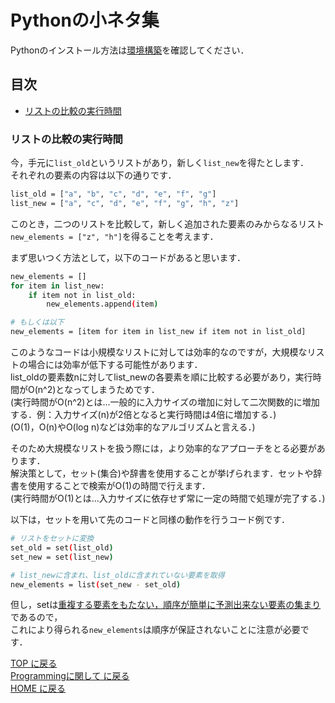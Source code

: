 # Pythonの小ネタ集
Pythonのインストール方法は[環境構築](../env/README.md#pythonのインストール)を確認してください．

## 目次
- [リストの比較の実行時間](#リストの比較の実行時間)

### リストの比較の実行時間
今，手元に`list_old`というリストがあり，新しく`list_new`を得たとします．  
それぞれの要素の内容は以下の通りです．
```bash
list_old = ["a", "b", "c", "d", "e", "f", "g"]
list_new = ["a", "c", "d", "e", "f", "g", "h", "z"]
```
このとき，二つのリストを比較して，新しく追加された要素のみからなるリスト`new_elements = ["z", "h"]`を得ることを考えます．  

まず思いつく方法として，以下のコードがあると思います．
```bash
new_elements = []
for item in list_new:
    if item not in list_old:
        new_elements.append(item)

# もしくは以下
new_elements = [item for item in list_new if item not in list_old]
```
このようなコードは小規模なリストに対しては効率的なのですが，大規模なリストの場合には効率が低下する可能性があります．  
list_oldの要素数nに対してlist_newの各要素を順に比較する必要があり，実行時間がO(n^2)となってしまうためです．  
(実行時間がO(n^2)とは...一般的に入力サイズの増加に対して二次関数的に増加する．例：入力サイズ(n)が2倍となると実行時間は4倍に増加する．)  
(O(1)，O(n)やO(log n)などは効率的なアルゴリズムと言える．)

そのため大規模なリストを扱う際には，より効率的なアプローチをとる必要があります．  
解決策として，セット(集合)や辞書を使用することが挙げられます．セットや辞書を使用することで検索がO(1)の時間で行えます．  
(実行時間がO(1)とは...入力サイズに依存せず常に一定の時間で処理が完了する．)

以下は，セットを用いて先のコードと同様の動作を行うコード例です．
```bash
# リストをセットに変換
set_old = set(list_old)
set_new = set(list_new)

# list_newに含まれ、list_oldに含まれていない要素を取得
new_elements = list(set_new - set_old)
```
但し，setは[重複する要素をもたない，順序が簡単に予測出来ない要素の集まり](https://docs.python.org/3/library/stdtypes.html?highlight=set#set)であるので，  
これにより得られる`new_elements`は順序が保証されないことに注意が必要です．


[TOP に戻る](#目次)  
[Programmingに関して に戻る](README.md)  
[HOME に戻る](../README.md)

